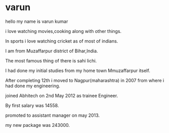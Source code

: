 # varun

hello my name is varun kumar

i love watching movies,cooking along with other things.

In sports i love watching cricket as of most of indians.

I am from Muzaffarpur district of Bihar,India.

The most famous thing of there is sahi lichi.

I had done my initial  studies from my home town Mmuzaffarpur itself.

After completing 12th i moved to Nagpur(maharashtra) in 2007 from where i had done my engineering.

joined Abhitech on 2nd May 2012 as trainee Engineer.

By first salary was 14558.

promoted to assistant manager on may 2013.

my new package was 243000.
